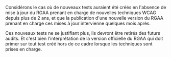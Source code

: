 Considérons le cas où de nouveaux tests auraient été créés en l'absence de mise à jour du RGAA prenant en charge de nouvelles techniques WCAG depuis plus de 2 ans, et que la publication d'une nouvelle version du RGAA prenant en charge ces mises à jour intervienne quelques mois après.

Ces nouveaux tests ne se justifiant plus, ils devront être retirés des futurs audits. Et c'est bien l'interprétation de la version officielle du RGAA qui doit primer sur tout test créé hors de ce cadre lorsque les techniques sont prises en charge.
